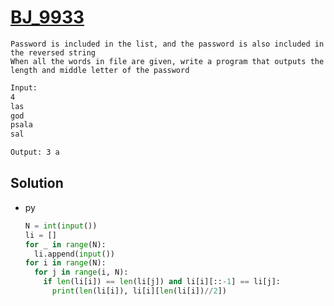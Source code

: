 # [BJ_9933](https://acmicpc.net/problem/9933)

```en
Password is included in the list, and the password is also included in the reversed string
When all the words in file are given, write a program that outputs the length and middle letter of the password

```

```txt
Input:
4
las
god
psala
sal

Output: 3 a
```

## Solution

* py

  ```py
  N = int(input())
  li = []
  for _ in range(N):
    li.append(input())
  for i in range(N):
    for j in range(i, N):
      if len(li[i]) == len(li[j]) and li[i][::-1] == li[j]:
        print(len(li[i]), li[i][len(li[i])//2])
  ```
